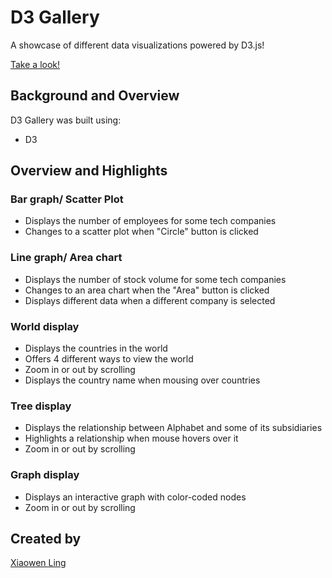 # D3 Gallery

A showcase of different data visualizations powered by D3.js!

[Take a look!](https://shmily40686.github.io/d3-tech-companies/)

## Background and Overview

D3 Gallery was built using:

  * D3
  
## Overview and Highlights 

### Bar graph/ Scatter Plot
 * Displays the number of employees for some tech companies
 * Changes to a scatter plot when "Circle" button is clicked
 
### Line graph/ Area chart
 * Displays the number of stock volume for some tech companies
 * Changes to an area chart when the "Area" button is clicked
 * Displays different data when a different company is selected
 
### World display
 * Displays the countries in the world
 * Offers 4 different ways to view the world
 * Zoom in or out by scrolling
 * Displays the country name when mousing over countries
 
### Tree display
 * Displays the relationship between Alphabet and some of its subsidiaries
 * Highlights a relationship when mouse hovers over it
 * Zoom in or out by scrolling

### Graph display
 * Displays an interactive graph with color-coded nodes
 * Zoom in or out by scrolling

## Created by
  [Xiaowen Ling](https://github.com/shmily40686)
